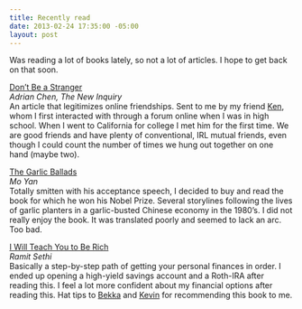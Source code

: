 ```yaml
---
title: Recently read
date: 2013-02-24 17:35:00 -05:00
layout: post
---
```


Was reading a lot of books lately, so not a lot of articles. I hope to get back on that soon. 

[Don’t Be a Stranger](http://thenewinquiry.com/essays/dont-be-a-stranger/)  
*Adrian Chen, The New Inquiry*  
An article that legitimizes online friendships. Sent to me by my friend [Ken](http://siik.org), whom I first interacted with through a forum online when I was in high school. When I went to California for college I met him for the first time. We are good friends and have plenty of conventional, IRL mutual friends, even though I could count the number of times we hung out together on one hand (maybe two). 

[The Garlic Ballads](http://www.amazon.com/gp/product/1611457076/ref=as_li_ss_tl?ie=UTF8&camp=1789&creative=390957&creativeASIN=1611457076&linkCode=as2&tag=yokois-20)  
*Mo Yan*  
Totally smitten with his acceptance speech, I decided to buy and read the book for which he won his Nobel Prize. Several storylines following the lives of garlic planters in a garlic-busted Chinese economy in the 1980’s. I did not really enjoy the book. It was translated poorly and seemed to lack an arc. Too bad.

[I Will Teach You to Be Rich](http://www.amazon.com/gp/product/0761147489/ref=as_li_ss_tl?ie=UTF8&camp=1789&creative=390957&creativeASIN=0761147489&linkCode=as2&tag=yokois-20)  
*Ramit Sethi*  
Basically a step-by-step path of getting your personal finances in order. I ended up opening a high-yield savings account and a Roth-IRA after reading this. I feel a lot more confident about my financial options after reading this. Hat tips to [Bekka](http://bekkapalmer.com) and [Kevin](http://kiwimonk.com) for recommending this book to me. 
